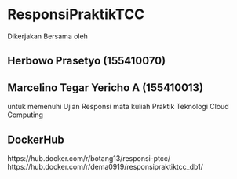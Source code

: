 # ResponsiPraktikTCC
Dikerjakan Bersama oleh 
<h2>Herbowo Prasetyo (155410070)</h2> 
<h2>Marcelino Tegar Yericho A (155410013)</h2> 
untuk memenuhi Ujian Responsi mata kuliah Praktik Teknologi Cloud Computing
<h2><b>DockerHub</b></h2>
https://hub.docker.com/r/botang13/responsi-ptcc/
https://hub.docker.com/r/dema0919/responsipraktiktcc_db1/
